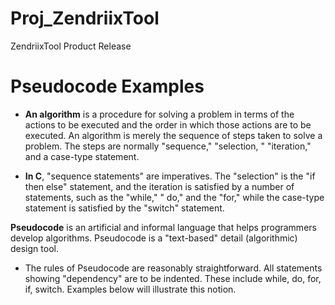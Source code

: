 # Proj_ZendriixTool
 ZendriixTool Product Release 

# Pseudocode Examples

- **An algorithm** is a procedure for solving a problem in terms of the actions to be executed and the order in which those actions are to be executed. An algorithm is merely the sequence of steps taken to solve a problem. The steps are normally "sequence," "selection, " "iteration," and a case-type statement.


- **In C**, "sequence statements" are imperatives. The "selection" is the "if then else" statement, and the iteration is satisfied by a number of statements, such as the "while," " do," and the "for," while the case-type statement is satisfied by the "switch" statement.


**Pseudocode**  is an artificial and informal language that helps programmers develop algorithms. Pseudocode is a "text-based" detail (algorithmic) design tool.

- The rules of Pseudocode are reasonably straightforward. All statements showing "dependency" are to be indented. These include while, do, for, if, switch. Examples below will illustrate this notion.


